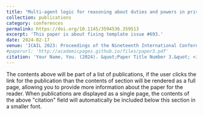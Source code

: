 ```yaml
---
title: "Multi-agent logic for reasoning about duties and powers in private law"
collection: publications
category: conferences
permalink: https://doi.org/10.1145/3594536.359513
excerpt: 'This paper is about fixing template issue #693.'
date: 2024-02-17
venue: 'ICAIL 2023: Proceedings of the Nineteenth International Conference on Artificial Intelligence and Law, ACM, 2023.'
#paperurl: 'http://academicpages.github.io/files/paper3.pdf'
citation: 'Your Name, You. (2024). &quot;Paper Title Number 3.&quot; <i>GitHub Journal of Bugs</i>. 1(3).'
---
```


The contents above will be part of a list of publications, if the user clicks the link for the publication than the contents of section will be rendered as a full page, allowing you to provide more information about the paper for the reader. When publications are displayed as a single page, the contents of the above "citation" field will automatically be included below this section in a smaller font.
